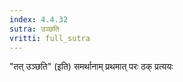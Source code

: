 ```yaml
---
index: 4.4.32
sutra: उञ्छति
vritti: full_sutra
---
```


"तत् उञ्छति" (इति) समर्थानाम् प्रथमात् परः ठक् प्रत्ययः 